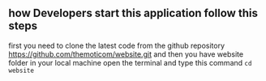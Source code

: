 ## how Developers start this application follow this steps

first you need to clone the latest code from the github repository https://github.com/themoticom/website.git  and then you have website folder in your local machine open the terminal and type this command `cd website`

